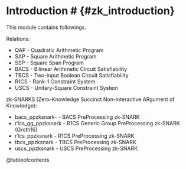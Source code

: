 # Introduction # {#zk_introduction}

This module contains followings.

Relations:

* QAP - Quadratic Arithmetic Program
* SAP - Square Arithmetic Program
* SSP - Square Span Program
* BACS - Bilinear Arithmetic Circuit Satisfiability
* TBCS - Two-input Boolean Circuit Satisfiability
* R1CS - Rank-1 Constraint System
* USCS - Unitary-Square Constraint System

zk-SNARKS (Zero-Knowledge Succinct Non-interactive ARgument of Knowledge):

* bacs_ppzksnark- - BACS PreProcessing zk-SNARK
* r1cs_gg_ppzksnark - R1CS Generic Group PreProcessing zk-SNARK (Groth16)
* r1cs_ppzksnark - R1CS PreProcessing zk-SNARK
* tbcs_ppzksnark - TBCS PreProcessing zk-SNARK
* uscs_ppzksnark - USCS PreProcessing zk-SNARK

@tableofcontents
